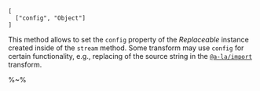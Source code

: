 ```## setConfig
[
  ["config", "Object"]
]
```

This method allows to set the `config` property of the _Replaceable_ instance created inside of the `stream` method. Some transform may use `config` for certain functionality, e.g., replacing of the source string in the [`@a-la/import`](https://github.com/a-la/import) transform.

%~%